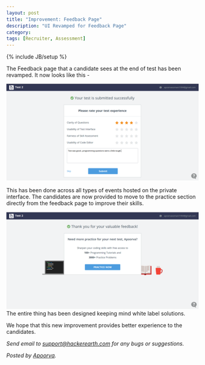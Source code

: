 ```yaml
---
layout: post
title: "Improvement: Feedback Page"
description: "UI Revamped for Feedback Page"
category:
tags: [Recruiter, Assessment]
---
```

{% include JB/setup %}

The Feedback page that a candidate sees at the end of test has been revamped. It now looks like this -

<img src="/images/feedback_page.png" />

This has been done across all types of events hosted on the private interface. The candidates are now provided to move to the practice section directly from the feedback page to improve their skills.

<img src="/images/practice_card.png" />
The entire thing has been designed keeping mind white label solutions.


We hope that this new improvement provides better experience to the candidates.

*Send email to [support@hackerearth.com](mailto:support@hackerearth.com) for any bugs or suggestions.*

*Posted by [Apoorva](http://hck.re/apoorva).*